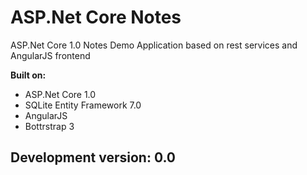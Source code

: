 # ASP.Net Core Notes

ASP.Net Core 1.0 Notes Demo Application based on rest services and AngularJS frontend

**Built on:**
- ASP.Net Core 1.0
- SQLite Entity Framework 7.0
- AngularJS
- Bottrstrap 3

Development version: 0.0 
---


